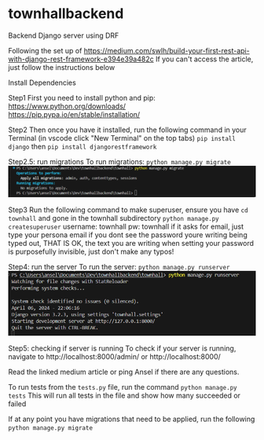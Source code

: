 # townhallbackend
Backend Django server using DRF


Following the set up of
https://medium.com/swlh/build-your-first-rest-api-with-django-rest-framework-e394e39a482c
If you can't access the article, just follow the instructions below

Install Dependencies

Step1
First you need to install python and pip:
https://www.python.org/downloads/
https://pip.pypa.io/en/stable/installation/

Step2
Then once you have it installed, run the following command in your Terminal (in vscode click "New Terminal" on the top tabs)
`pip install django` then `pip install djangorestframework`

Step2.5: run migrations
To run migrations:
`python manage.py migrate`
![alt text](image.png)

Step3
Run the following command to make superuser, ensure you have `cd townhall` and gone in the townhall subdirectory
`python manage.py createsuperuser`
username: townhall
pw: townhall 
if it asks for email, just type your persona email 
if you dont see the password youre writing being typed out, THAT IS OK, the text you are writing when setting your password is purposefully invisible, just don't make any typos! 



Step4: run the server
To run the server: 
`python manage.py runserver`
![alt text](image-1.png)

Step5: checking if server is running
To check if your server is running, navigate to http://localhost:8000/admin/ or http://localhost:8000/

Read the linked medium article or ping Ansel if there are any questions. 

To run tests from the `tests.py` file, run the command `python manage.py tests` 
This will run all tests in the file and show how many succeeded or failed

If at any point you have migrations that need to be applied, run the following
`python manage.py migrate`

